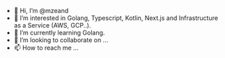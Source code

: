 - 👋 Hi, I’m @mzeand
- 👀 I’m interested in Golang, Typescript, Kotlin, Next.js and Infrastructure as a Service (AWS, GCP..). 
- 🌱 I’m currently learning Golang.
- 💞️ I’m looking to collaborate on ...
- 📫 How to reach me ...


<!---
mzeand/mzeand is a ✨ special ✨ repository because its `README.md` (this file) appears on your GitHub profile.
You can click the Preview link to take a look at your changes.
--->
